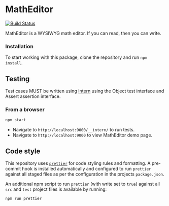 # MathEditor

[![Build Status](https://travis-ci.org/xiaohulu/mathEditor.svg?branch=master)](https://travis-ci.org/xiaohulu/mathEditor)

MathEditor is a WYSIWYG math editor.
If you can read, then you can write.

### Installation

To start working with this package, clone the repository and run `npm install`.

## Testing

Test cases MUST be written using [Intern](https://theintern.io/) using the Object test interface and Assert assertion interface.

### From a browser

```sh
npm start
```

* Navigate to `http://localhost:9000/__intern/` to run tests.
* Navigate to `http://localhost:9000` to view MathEditor demo page.

## Code style

This repository uses [`prettier`](https://prettier.io/) for code styling rules and formatting.
A pre-commit hook is installed automatically and configured to run `prettier` against all staged files as per the configuration in the projects `package.json`.

An additional npm script to run `prettier` (with write set to `true`) against all `src` and `test` project files is available by running:

```bash
npm run prettier
```
